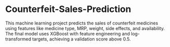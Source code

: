 # Counterfeit-Sales-Prediction
This machine learning project predicts the sales of counterfeit medicines using features like medicine type, MRP, weight, side effects, and availability. The final model uses XGBoost with feature engineering and log-transformed targets, achieving a validation score above 0.5.

